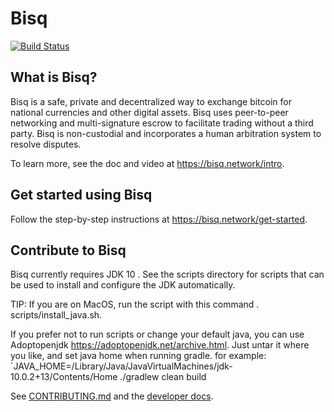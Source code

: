 # Bisq

[![Build Status](https://travis-ci.org/bisq-network/bisq.svg?branch=master)](https://travis-ci.org/bisq-network/bisq)


## What is Bisq?

Bisq is a safe, private and decentralized way to exchange bitcoin for national currencies and other digital assets. Bisq uses peer-to-peer networking and multi-signature escrow to facilitate trading without a third party. Bisq is non-custodial and incorporates a human arbitration system to resolve disputes.

To learn more, see the doc and video at https://bisq.network/intro.


## Get started using Bisq

Follow the step-by-step instructions at https://bisq.network/get-started.


## Contribute to Bisq

Bisq currently requires JDK 10 . See the scripts directory for scripts that can be used to install and configure the JDK automatically.

TIP: If you are on MacOS, run the script with this command . scripts/install_java.sh.

If you prefer not to run scripts or change your default java, you can use Adoptopenjdk https://adoptopenjdk.net/archive.html. Just untar it where you like, and set java home when running gradle. for example: `JAVA_HOME=/Library/Java/JavaVirtualMachines/jdk-10.0.2+13/Contents/Home ./gradlew clean build



See [CONTRIBUTING.md](CONTRIBUTING.md) and the [developer docs](docs/README.md).
